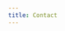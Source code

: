 ```yaml
---
title: Contact
---
```


<script setup>
import IndexView from './index.vue'    
</script>

<index-view/>